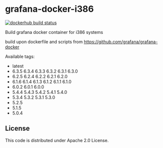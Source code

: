 # grafana-docker-i386
[![dockerhub build status](https://img.shields.io/docker/cloud/build/urfin78/grafana-i386.svg)](https://hub.docker.com/r/urfin78/grafana-i386/)

Build grafana docker container for i386 systems

build upon dockerfile and scripts from https://github.com/grafana/grafana-docker

Available tags:
* latest
* 6.3.5 6.3.4 6.3.3 6.3.2 6.3.1 6.3.0
* 6.2.5 6.2.4 6.2.2 6.2.1 6.2.0
* 6.1.6 6.1.4 6.1.3 6.1.2 6.1.1 6.1.0
* 6.0.2 6.0.1 6.0.0 
* 5.4.4 5.4.3 5.4.2 5.4.1 5.4.0 
* 5.3.4 5.3.2 5.3.1 5.3.0
* 5.2.5
* 5.1.5
* 5.0.4

## License
This code is distributed under Apache 2.0 License.
